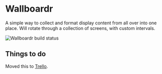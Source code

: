 # Wallboardr

A simple way to collect and format display content from all over into one place. Will rotate through a collection of screens, with custom intervals.

![Wallboardr build status](https://magnum-ci.com/status/c661d122301b8fc1b4f6750c6a7ec6c6.png?branch=default)

## Things to do

Moved this to [Trello](https://trello.com/b/IdWae4nU/wallboardr-backlog).
